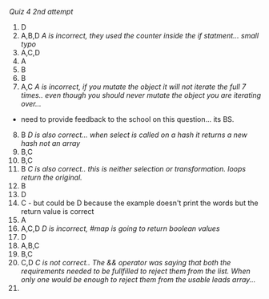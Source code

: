 *Quiz 4 2nd attempt*

1. D
2. A,B,D *A is incorrect, they used the counter inside the if statment... small typo*
3. A,C,D
4. A
5. B
6. B
7. A,C *A is incorrect, if you mutate the object it will not iterate the full 7 times.. even though you should never mutate the object you are iterating over...*
  - need to provide feedback to the school on this question... its BS. 
8. B *D is also correct... when select is called on a hash it returns a new hash not an array*
9. B,C
10. B,C
11. B *C is also correct.. this is neither selection or transformation. loops return the original.*
12. B
13. D
14. C - but could be D because the example doesn't print the words but the return value is correct
15. A
16. A,C,D *D is incorrect, #map is going to return boolean values*
17. D
18. A,B,C
19. B,C
20. C,D *C is not correct.. The && operator was saying that both the requirements needed to be fullfilled to reject them from the list. When only one would be enough to reject them from the usable leads array...*
21. 